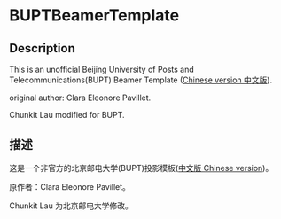 # BUPTBeamerTemplate
## Description
This is an unofficial Beijing University of Posts and Telecommunications(BUPT) Beamer Template ([Chinese version 中文版](https://github.com/chunkitlau/BUPTBeamerTemplate/tree/master-chinese)).

original author: Clara Eleonore Pavillet.

Chunkit Lau modified for BUPT.

## 描述

这是一个非官方的北京邮电大学(BUPT)投影模板([中文版 Chinese version](https://github.com/chunkitlau/BUPTBeamerTemplate/tree/master-chinese))。

原作者：Clara Eleonore Pavillet。

Chunkit Lau 为北京邮电大学修改。
